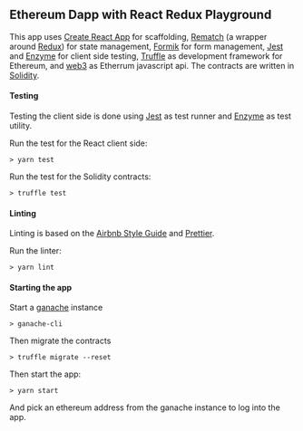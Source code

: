 ## Ethereum Dapp with React Redux Playground

This app uses [Create React App](https://github.com/facebook/create-react-app) for scaffolding,
[Rematch](https://rematch.gitbooks.io/rematch/) (a wrapper around [Redux](https://redux.js.org/)) for state management, [Formik](https://github.com/jaredpalmer/formik) for form management, [Jest](https://jestjs.io/) and [Enzyme](https://airbnb.io/enzyme/) for client side testing,  [Truffle](https://truffleframework.com/) as development framework for Ethereum, and [web3](https://github.com/ethereum/web3.js/) as Etherrum javascript api. The contracts are written in [Solidity](https://solidity.readthedocs.io/).

#### Testing

Testing the client side is done using [Jest](https://jestjs.io/) as test runner and [Enzyme](https://airbnb.io/enzyme/) as test utility.

Run the test for the React client side:
```
> yarn test
```

Run the test for the Solidity contracts:
```
> truffle test
```

#### Linting

Linting is based on the [Airbnb Style Guide](https://github.com/airbnb/javascript) and [Prettier](https://github.com/prettier/prettier).

Run the linter:

```
> yarn lint
```

#### Starting the app

Start a [ganache](https://truffleframework.com/ganache) instance

```
> ganache-cli
```

Then migrate the contracts

```
> truffle migrate --reset
```

Then start the app:

```
> yarn start
```

And pick an ethereum address from the ganache instance to log into the app.